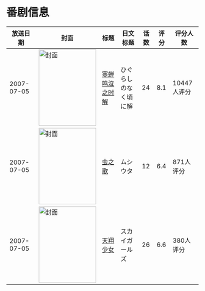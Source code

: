 # 番剧信息

|放送日期|封面|标题|日文标题|话数|评分|评分人数|
|---|---|---|---|---|---|---|
|2007-07-05|<img src="//lain.bgm.tv/pic/cover/c/48/ae/288_HvHm5.jpg" alt="封面" style="width:150px;height:200px;object-fit:cover;">|[寒蝉鸣泣之时 解](https://bangumi.tv/subject/288)|ひぐらしのなく頃に解|24|8.1|10447人评分|
|2007-07-05|<img src="//lain.bgm.tv/pic/cover/c/95/15/1461_BNxvN.jpg" alt="封面" style="width:150px;height:200px;object-fit:cover;">|[虫之歌](https://bangumi.tv/subject/1461)|ムシウタ|12|6.4|871人评分|
|2007-07-05|<img src="//lain.bgm.tv/pic/cover/c/88/a8/2170_jtcRa.jpg" alt="封面" style="width:150px;height:200px;object-fit:cover;">|[天翔少女](https://bangumi.tv/subject/2170)|スカイガールズ|26|6.6|380人评分|
